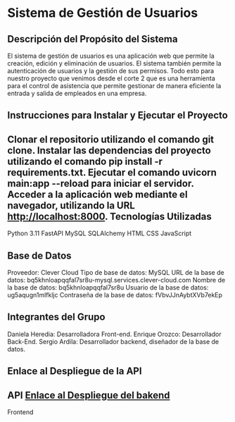 Sistema de Gestión de Usuarios
=====================================================
Descripción del Propósito del Sistema
-----------------------------------------------
El sistema de gestión de usuarios es una aplicación web que permite la creación, edición y eliminación de usuarios. El sistema también permite la autenticación de usuarios y la gestión de sus permisos. Todo esto para nuestro proyecto que venimos desde el corte 2 que es una herramienta para el control de asistencia que permite gestionar de manera eficiente la entrada y salida de empleados en una empresa.

Instrucciones para Instalar y Ejecutar el Proyecto
---------------------------------------------------------
Clonar el repositorio utilizando el comando git clone.
Instalar las dependencias del proyecto utilizando el comando pip install -r requirements.txt.
Ejecutar el comando uvicorn main:app --reload para iniciar el servidor.
Acceder a la aplicación web mediante el navegador, utilizando la URL [http://localhost:8000](https://electiva2-cliente.vercel.app/login.html).
Tecnologías Utilizadas
---------------------------
Python 3.11
FastAPI
MySQL
SQLAlchemy
HTML
CSS
JavaScript

Base de Datos
----------------
Proveedor: Clever Cloud
Tipo de base de datos: MySQL
URL de la base de datos: bq5khnloapqqfal7sr8u-mysql.services.clever-cloud.com
Nombre de la base de datos: bq5khnloapqqfal7sr8u
Usuario de la base de datos: ug5aqugn1mlfkljc
Contraseña de la base de datos: fVbvJJnAybtXVb7ekEp

Integrantes del Grupo
-------------------------
Daniela Heredia: Desarrolladora Front-end.
Enrique Orozco: Desarrollador Back-End.
Sergio Ardila: Desarrollador backend, diseñador de la base de datos.

Enlace al Despliegue de la API
--------------------------------------
API
[Enlace al Despliegue del bakend](https://electiva2-api.onrender.com)
-----------------------------------------
Frontend
